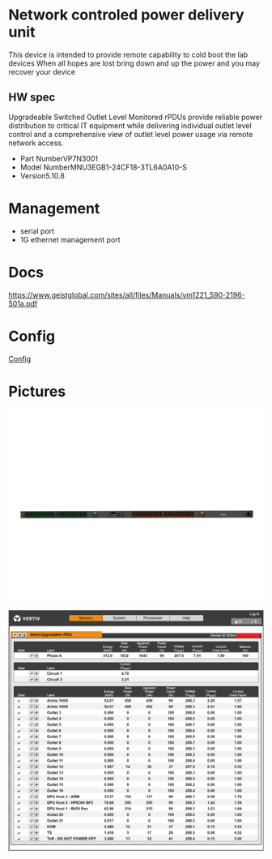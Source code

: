 # Network controled power delivery unit

This device is intended to provide remote capability to cold boot the lab devices
When all hopes are lost bring down and up the power and you may recover your device

## HW spec

Upgradeable Switched Outlet Level Monitored rPDUs provide reliable power distribution to critical IT equipment while delivering individual outlet level control and a comprehensive view of outlet level power usage via remote network access.

- Part NumberVP7N3001
- Model NumberMNU3EGB1-24CF18-3TL6A0A10-S
- Version5.10.8

# Management

- serial port
- 1G ethernet management port

# Docs

https://www.geistglobal.com/sites/all/files/Manuals/vm1221_590-2196-501a.pdf

# Config

[Config](arista.config)

# Pictures

![front](vertiv_vp5n3000_top.png)


![interface](interface.png)


